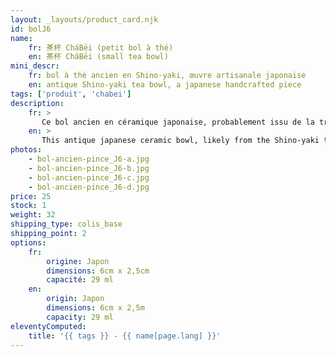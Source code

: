 ```yaml
---
layout: _layouts/product_card.njk
id: bolJ6
name:
    fr: 茶杯 CháBēi (petit bol à thé) 
    en: 茶杯 CháBēi (small tea bowl)
mini_descr:
    fr: bol à thé ancien en Shino-yaki, œuvre artisanale japonaise
    en: antique Shino-yaki tea bowl, a japanese handcrafted piece
tags: ['produit', 'chabei']
description: 
    fr: >
       Ce bol ancien en céramique japonaise, probablement issu de la tradition du Shino-yaki. Ses tons doux et naturels, parsemés de délicates craquelures,<!--more--> évoquent l’authenticité et la simplicité des rituels du thé. Chaque détail raconte une histoire, entre savoir-faire ancestral et beauté intemporelle. Idéal pour savourer votre thé dans une ambiance empreinte de sérénité.
    en: >
       This antique japanese ceramic bowl, likely from the Shino-yaki tradition. Its soft, natural tones, adorned with delicate crackles,<!--more--> evoke the authenticity and simplicity of tea rituals. Every detail tells a story of ancestral craftsmanship and timeless beauty. Perfect for enjoying your tea in a serene and contemplative atmosphere.
photos:
    - bol-ancien-pince_J6-a.jpg
    - bol-ancien-pince_J6-b.jpg
    - bol-ancien-pince_J6-c.jpg
    - bol-ancien-pince_J6-d.jpg
price: 25
stock: 1
weight: 32 
shipping_type: colis_base
shipping_point: 2
options:
    fr:
        origine: Japon
        dimensions: 6cm x 2,5cm
        capacité: 29 ml
    en:
        origin: Japon
        dimensions: 6cm x 2,5m
        capacity: 29 ml
eleventyComputed:
    title: '{{ tags }} - {{ name[page.lang] }}'
---
```

